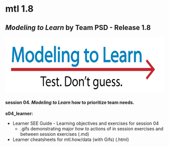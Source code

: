 # mtl 1.8
## *Modeling to Learn* by Team PSD - Release 1.8

<img src = "https://github.com/lzim/teampsd/blob/teampsd_style/mtl_logo/mtl_testdontguess_sm.png"
     height = "175" width = "650">  
     
#### session 04. *Modeling to Learn* how to prioritize **team needs**.

**s04_learner:** 
  + Learner SEE Guide - Learning objectives and exercises for session 04 
    + .gifs demonstrating major *how to* actions of in session exercises and between session exercises (.md)
  + Learner cheatsheets for mtl.how/data (with Gifs) (.html)

